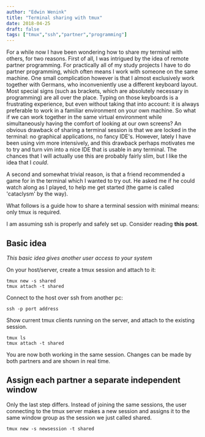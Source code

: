 ```yaml
---
author: "Edwin Wenink"
title: "Terminal sharing with tmux"
date: 2018-04-25
draft: false
tags: ["tmux","ssh","partner","programming"]
---
```


For a while now I have been wondering how to share my terminal with others, for two reasons.
First of all, I was intrigued by the idea of remote partner programming.
For practically all of my study projects I have to do partner programming, which often means I work with someone on the same machine.
One small complication however is that I almost exclusively work together with Germans, who inconveniently use a different keyboard layout.
Most special signs (such as brackets, which are absolutely necessary in programming) are all over the place. 
Typing on those keyboards is a frustrating experience, but even without taking that into account: it is always preferable to work in a familiar environment on your own machine. 
So what if we can work together in the same virtual environment while simultaneously having the comfort of looking at our own screens? 
An obvious drawback of sharing a terminal session is that we are locked in the terminal: no graphical applications, no fancy IDE's. 
However, lately I have been using vim more intensively, and this drawback perhaps motivates me to try and turn vim into a nice IDE that is usable in any terminal.
The chances that I will actually use this are probably fairly slim, but I like the idea that I *could*.

A second and somewhat trivial reason, is that a friend recommended a game for in the terminal which I wanted to try out. He asked me if he could watch along as I played, to help me get started (the game is called 'cataclysm' by the way). 

What follows is a guide how to share a terminal session with minimal means: only tmux is required.

I am assuming ssh is properly and safely set up.
Consider reading **this post**.

## Basic idea

*This basic idea gives another user access to your system*

On your host/server, create a tmux session and attach to it:

``` 
tmux new -s shared
tmux attach -t shared
```

Connect to the host over ssh from another pc:

```
ssh -p port address
```

Show current tmux clients running on the server, and attach to the existing session.

```
tmux ls
tmux attach -t shared
```

You are now both working in the same session. Changes can be made by both partners and are shown in real time.

## Assign each partner a separate independent window

Only the last step differs. Instead of joining the same sessions, the user connecting to the tmux server makes a new session and assigns it to the same window group as the session we just called shared.

```
tmux new -s newsession -t shared
```


